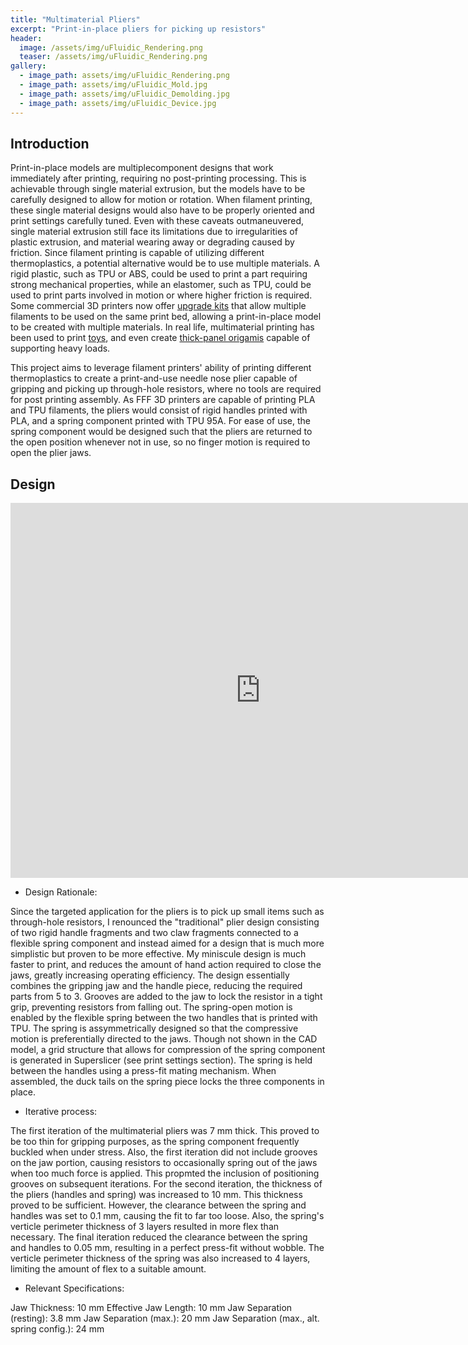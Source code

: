 ```yaml
---
title: "Multimaterial Pliers"
excerpt: "Print-in-place pliers for picking up resistors"
header:
  image: /assets/img/uFluidic_Rendering.png
  teaser: /assets/img/uFluidic_Rendering.png
gallery:
  - image_path: assets/img/uFluidic_Rendering.png
  - image_path: assets/img/uFluidic_Mold.jpg
  - image_path: assets/img/uFluidic_Demolding.jpg
  - image_path: assets/img/uFluidic_Device.jpg
---
```


## **Introduction**

Print-in-place models are multiplecomponent designs that work immediately after printing, requiring no post-printing processing. This is achievable through single material extrusion, but the models have to be carefully designed to allow for motion or rotation. When filament printing, these single material designs would also have to be properly oriented and print settings carefully tuned. Even with these caveats outmaneuvered, single material extrusion still face its limitations due to irregularities of plastic extrusion, and material wearing away or degrading caused by friction. Since filament printing is capable of utilizing different thermoplastics, a potential alternative would be to use multiple materials. A rigid plastic, such as TPU or ABS, could be used to print a part requiring strong mechanical properties, while an elastomer, such as TPU, could be used to print parts involved in motion or where higher friction is required. Some commercial 3D printers now offer [upgrade kits](https://www.prusa3d.com/product/original-prusa-mmu3-upgrade-kit-for-mk3s-6/) that allow multiple filaments to be used on the same print bed, allowing a print-in-place model to be created with multiple materials. In real life, multimaterial printing has been used to print [toys](https://www.youtube.com/watch?v=_vFLbze1DHM), and even create [thick-panel origamis](https://www.nature.com/articles/s41467-023-37343-w) capable of supporting heavy loads.

This project aims to leverage filament printers' ability of printing different thermoplastics to create a print-and-use needle nose plier capable of gripping and picking up through-hole resistors, where no tools are required for post printing assembly. As FFF 3D printers are capable of printing PLA and TPU filaments, the pliers would consist of rigid handles printed with PLA, and a spring component printed with TPU 95A. For ease of use, the spring component would be designed such that the pliers are returned to the open position whenever not in use, so no finger motion is required to open the plier jaws.

## **Design**

<iframe src="https://vanderbilt643.autodesk360.com/shares/public/SH286ddQT78850c0d8a4be490e3ce2235985?mode=embed" width="800" height="600" allowfullscreen="true" webkitallowfullscreen="true" mozallowfullscreen="true"  frameborder="0"></iframe>

- Design Rationale:

Since the targeted application for the pliers is to pick up small items such as through-hole resistors, I renounced the "traditional" plier design consisting of two rigid handle fragments and two claw fragments connected to a flexible spring component and instead aimed for a design that is much more simplistic but proven to be more effective. My miniscule design is much faster to print, and reduces the amount of hand action required to close the jaws, greatly increasing operating efficiency. The design essentially combines the gripping jaw and the handle piece, reducing the required parts from 5 to 3. Grooves are added to the jaw to lock the resistor in a tight grip, preventing resistors from falling out. The spring-open motion is enabled by the flexible spring between the two handles that is printed with TPU. The spring is assymmetrically designed so that the compressive motion is preferentially directed to the jaws. Though not shown in the CAD model, a grid structure that allows for compression of the spring component is generated in Superslicer (see print settings section). The spring is held between the handles using a press-fit mating mechanism. When assembled, the duck tails on the spring piece locks the three components in place.

- Iterative process:

The first iteration of the multimaterial pliers was 7 mm thick. This proved to be too thin for gripping purposes, as the spring component frequently buckled when under stress. Also, the first iteration did not include grooves on the jaw portion, causing resistors to occasionally spring out of the jaws when too much force is applied. This propmted the inclusion of positioning grooves on subsequent iterations. For the second iteration, the thickness of the pliers (handles and spring) was increased to 10 mm. This thickness proved to be sufficient. However, the clearance between the spring and handles was set to 0.1 mm, causing the fit to far too loose. Also, the spring's verticle perimeter thickness of 3 layers resulted in more flex than necessary. The final iteration reduced the clearance between the spring and handles to 0.05 mm, resulting in a perfect press-fit without wobble. The verticle perimeter thickness of the spring was also increased to 4 layers, limiting the amount of flex to a suitable amount.

- Relevant Specifications:

Jaw Thickness: 10 mm
Effective Jaw Length: 10 mm
Jaw Separation (resting): 3.8 mm
Jaw Separation (max.): 20 mm
Jaw Separation (max., alt. spring config.): 24 mm



